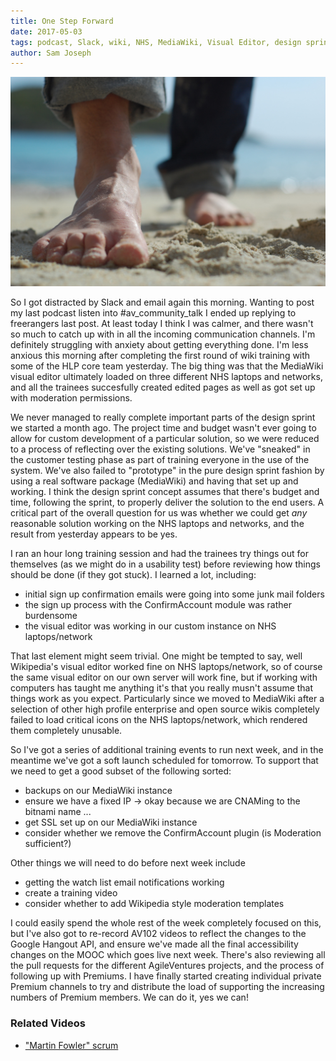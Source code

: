 ```yaml
---
title: One Step Forward
date: 2017-05-03
tags: podcast, Slack, wiki, NHS, MediaWiki, Visual Editor, design sprint
author: Sam Joseph
---
```


![distractions](/images/one_step.jpg)

So I got distracted by Slack and email again this morning.  Wanting to post my last podcast listen into #av_community_talk I ended up replying to freerangers last post.  At least today I think I was calmer, and there wasn't so much to catch up with in all the incoming communication channels.  I'm definitely struggling with anxiety about getting everything done.  I'm less anxious this morning after completing the first round of wiki training with some of the HLP core team yesterday.  The big thing was that the MediaWiki visual editor ultimately loaded on three different NHS laptops and networks, and all the trainees succesfully created edited pages as well as got set up with moderation permissions.

We never managed to really complete important parts of the design sprint we started a month ago.  The project time and budget wasn't ever going to allow for custom development of a particular solution, so we were reduced to a process of reflecting over the existing solutions.  We've "sneaked" in the customer testing phase as part of training everyone in the use of the system.  We've also failed to "prototype" in the pure design sprint fashion by using a real software package (MediaWiki) and having that set up and working.  I think the design sprint concept assumes that there's budget and time, following the sprint, to properly deliver the solution to the end users.  A critical part of the overall question for us was whether we could get *any* reasonable solution working on the NHS laptops and networks, and the result from yesterday appears to be yes.

I ran an hour long training session and had the trainees try things out for themselves (as we might do in a usability test) before reviewing how things should be done (if they got stuck).  I learned a lot, including:

* initial sign up confirmation emails were going into some junk mail folders
* the sign up process with the ConfirmAccount module was rather burdensome
* the visual editor was working in our custom instance on NHS laptops/network

That last element might seem trivial.  One might be tempted to say, well Wikipedia's visual editor worked fine on NHS laptops/network, so of course the same visual editor on our own server will work fine, but if working with computers has taught me anything it's that you really musn't assume that things work as you expect.  Particularly since we moved to MediaWiki after a selection of other high profile enterprise and open source wikis completely failed to load critical icons on the NHS laptops/network, which rendered them completely unusable.

So I've got a series of additional training events to run next week, and in the meantime we've got a soft launch scheduled for tomorrow.  To support that we need to get a good subset of the following sorted:

* backups on our MediaWiki instance
* ensure we have a fixed IP -> okay because we are CNAMing to the bitnami name ...
* get SSL set up on our MediaWiki instance
* consider whether we remove the ConfirmAccount plugin (is Moderation sufficient?)

Other things we will need to do before next week include

* getting the watch list email notifications working
* create a training video
* consider whether to add Wikipedia style moderation templates

I could easily spend the whole rest of the week completely focused on this, but I've also got to re-record AV102 videos to reflect the changes to the Google Hangout API, and ensure we've made all the final accessibility changes on the MOOC which goes live next week.  There's also reviewing all the pull requests for the different AgileVentures projects, and the process of following up with Premiums. I have finally started creating individual private Premium channels to try and distribute the load of supporting the increasing numbers of Premium members.  We can do it, yes we can!

### Related Videos

* ["Martin Fowler" scrum](https://www.youtube.com/edit?o=U&video_id=4oBrjn-9S3o)
